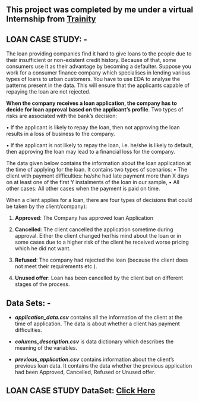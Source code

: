 ## This project was completed by me under a virtual Internship from [Trainity](https://www.trainity.in/)

## LOAN CASE STUDY: -

The loan providing companies find it hard to give loans to the people due to their insufficient or non-existent credit history. Because of that, some consumers use it as their advantage by becoming a defaulter. Suppose you work for a consumer finance company which specialises in lending various types of loans to urban customers. You have to use EDA to analyse the patterns present in the data. This will ensure that the applicants capable of repaying the loan are not rejected.

**When the company receives a loan application, the company has to decide for loan approval based on the applicant’s profile**. Two types of risks are associated with the bank’s decision:

• If the applicant is likely to repay the loan, then not approving the loan results in a loss of business to the company.

• If the applicant is not likely to repay the loan, i.e. he/she is likely to default, then approving the loan may lead to a financial loss for the company.

The data given below contains the information about the loan application at the time of applying for the loan. It contains two types of scenarios:
• The client with payment difficulties: he/she had late payment more than X days on at least one of the first Y instalments of the loan in our sample,
• All other cases: All other cases when the payment is paid on time.

When a client applies for a loan, there are four types of decisions that could be taken by the client/company):

1) **Approved**: The Company has approved loan Application

2) **Cancelled**: The client cancelled the application sometime during approval. Either the client changed her/his mind about the loan or in some cases due to a higher risk of the client he received worse pricing which he did not want.

3) **Refused**: The company had rejected the loan (because the client does not meet their requirements etc.).

4) **Unused offer**: Loan has been cancelled by the client but on different stages of the process.

## Data Sets: -

- ***application_data.csv*** contains all the information of the client at the time of application. The data is about whether a client has payment difficulties.

- ***columns_description.csv*** is data dictionary which describes the meaning of the variables.

- ***previous_application.csv*** contains information about the client’s previous loan data. It contains the data whether the previous application had been Approved, Cancelled, Refused or Unused offer.

## LOAN CASE STUDY DataSet: [Click Here](https://drive.google.com/drive/folders/1ZCGdnc0rrVgdr16nqaCptx0ODKhSjQ7Y?usp=sharing)
